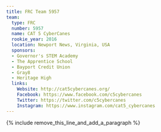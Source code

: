 ```yaml
---
title: FRC Team 5957
team:
  type: FRC
  number: 5957
  name: CAT 5 CyberCanes
  rookie_year: 2016
  location: Newport News, Virginia, USA
  sponsors:
  - Governor's STEM Academy
  - The Apprentice School
  - Bayport Credit Union
  - Gray8
  - Heritage High
  links:
    Website: http://cat5cybercanes.org/
    Facebook: https://www.facebook.com/c5cybercanes
    Twitter: https://twitter.com/c5cybercanes
    Instagram: https://www.instagram.com/cat5_cybercanes
---
```


{% include remove_this_line_and_add_a_paragraph %}